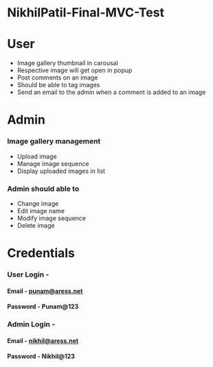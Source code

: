 # NikhilPatil-Final-MVC-Test

# User
* Image gallery thumbnail in carousal 
* Respective image will get open in popup 
* Post comments on an image 
* Should be able to tag images 
* Send an email to the admin when a comment is added to an image 

# Admin
### Image gallery management 
* Upload image
* Manage image sequence
* Display uploaded images in list
### Admin should able to
* Change image
* Edit image name
* Modify image sequence
* Delete image 


# Credentials
### User Login -
#### Email - punam@aress.net
#### Password - Punam@123

### Admin Login -
#### Email - nikhil@aress.net
#### Password - Nikhil@123
